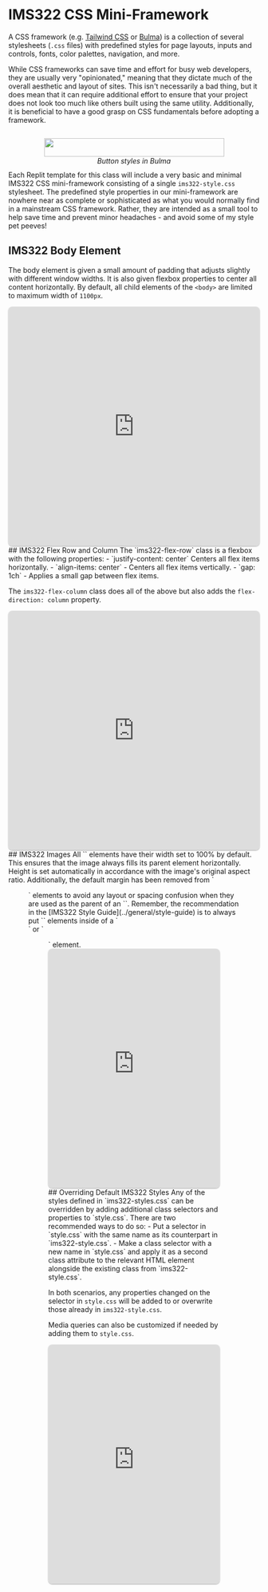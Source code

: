 # IMS322 CSS Mini-Framework
A CSS framework (e.g. [Tailwind CSS](https://tailwindcss.com) or [Bulma](https://bulma.io)) is a collection of several stylesheets (`.css` files) with predefined styles for page layouts, inputs and controls, fonts, color palettes, navigation, and more.

While CSS frameworks can save time and effort for busy web developers, they are usually very "opinionated," meaning that they dictate much of the overall aesthetic and layout of sites. This isn't necessarily a bad thing, but it does mean that it can require additional effort to ensure that your project does not look too much like others built using the same utility. Additionally, it is beneficial to have a good grasp on CSS fundamentals before adopting a framework.

<div style="display: flex; justify-content: center;">
	<figure style="width: 361px">
		<img src="images/bulma-buttons.png" style="width: 100%">
		<figcaption style="font-style: italic; text-align: center;">Button styles in Bulma</figcaption>
	</figure>
</div>

Each Replit template for this class will include a very basic and minimal IMS322 CSS mini-framework consisting of a single `ims322-style.css` stylesheet. The predefined style properties in our mini-framework are nowhere near as complete or sophisticated as what you would normally find in a mainstream CSS framework. Rather, they are intended as a small tool to help save time and prevent minor headaches - and avoid some of my style pet peeves!
## IMS322 Body Element
The body element is given a small amount of padding that adjusts slightly with different window widths. It is also given flexbox properties to center all content horizontally. By default, all child elements of the `<body>` are limited to maximum width of `1100px`.
<iframe src="https://replit.com/@sheffie/IMS322-Body?embed=true" width="100%" height="480" style="border: none; border-radius: 8px; box-shadow: 0 1px 3px rgba(0,0,0,0.12), 0 1px 2px rgba(0,0,0,0.24);"></iframe>
## IMS322 Flex Row and Column
The `ims322-flex-row` class is a flexbox with the following properties:
- `justify-content: center` Centers all flex items horizontally.
- `align-items: center` - Centers all flex items vertically.
- `gap: 1ch` - Applies a small gap between flex items.

The `ims322-flex-column` class does all of the above but also adds the `flex-direction: column` property.
<iframe src="https://replit.com/@sheffie/IMS322-Flex-Row-Column?embed=true" width="100%" height="480" style="border: none; border-radius: 8px; box-shadow: 0 1px 3px rgba(0,0,0,0.12), 0 1px 2px rgba(0,0,0,0.24);"></iframe>
## IMS322 Images
All `<img>` elements have their width set to 100% by default. This ensures that the image always fills its parent element horizontally. Height is set automatically in accordance with the image's original aspect ratio. Additionally, the default margin has been removed from `<figure>` elements to avoid any layout or spacing confusion when they are used as the parent of an `<img>`. Remember, the recommendation in the [IMS322 Style Guide](../general/style-guide) is to always put `<img>` elements inside of a `<div>` or `<figure>` element.
<iframe src="https://replit.com/@sheffie/IMS322-Images?embed=true" width="100%" height="480" style="border: none; border-radius: 8px; box-shadow: 0 1px 3px rgba(0,0,0,0.12), 0 1px 2px rgba(0,0,0,0.24);"></iframe>
## Overriding Default IMS322 Styles
Any of the styles defined in `ims322-styles.css` can be overridden by adding additional class selectors and properties to `style.css`. There are two recommended ways to do so:
- Put a selector in `style.css` with the same name as its counterpart in `ims322-style.css`.
- Make a class selector with a new name in `style.css` and apply it as a second class attribute to the relevant HTML element alongside the existing class from `ims322-style.css`.

In both scenarios, any properties changed on the selector in `style.css` will be added to or overwrite those already in `ims322-style.css`.

Media queries can also be customized if needed by adding them to `style.css`.
<iframe src="https://replit.com/@sheffie/IMS322-Overrides?embed=true" width="100%" height="480" style="border: none; border-radius: 8px; box-shadow: 0 1px 3px rgba(0,0,0,0.12), 0 1px 2px rgba(0,0,0,0.24);"></iframe>